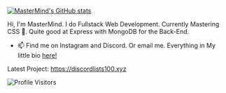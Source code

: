 [![MasterMind's GitHub stats](https://github-readme-stats.vercel.app/api?username=memastermind&hide=stars&count_private=true&theme=react)](https://github.com/anuraghazra/github-readme-stats)


Hi, I'm MasterMind. I do Fullstack Web Development. Currently Mastering CSS 💪. Quite good at Express with MongoDB for the Back-End.
- 📫 Find me on Instagram and Discord. Or email me. Everything in My little bio [here!](https://www.memastermind.tk)

Latest Project: https://discordlists100.xyz 

![Profile Visitors](https://visitor-badge.glitch.me/badge?page_id=memastermind.visitor-badge)


